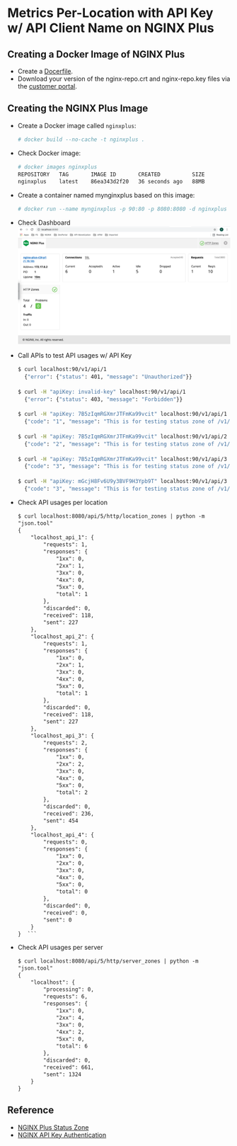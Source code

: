 # Metrics Per-Location with API Key w/ API Client Name on NGINX Plus

## Creating a Docker Image of NGINX Plus
- Create a [Docerfile](./Dockerfile).
- Download your version of the nginx-repo.crt and nginx-repo.key files via the [customer portal](https://cs.nginx.com/?_ga=2.268586425.912746048.1620625839-85838359.1596947109).

## Creating the NGINX Plus Image

- Create a Docker image called `nginxplus`:
  ```bash
  # docker build --no-cache -t nginxplus .
  ```

- Check Docker image:
  ```bash
  # docker images nginxplus
  REPOSITORY   TAG       IMAGE ID       CREATED          SIZE
  nginxplus    latest    86ea343d2f20   36 seconds ago   88MB
  ```

- Create a container named mynginxplus based on this image:
  ```bash
  # docker run --name mynginxplus -p 90:80 -p 8080:8080 -d nginxplus
  ```

- Check Dashboard
  ![](./img/nginx-plus-dashboard.png)

- Call APIs to test API usages w/ API Key
  ```bash
  $ curl localhost:90/v1/api/1
    {"error": {"status": 401, "message": "Unauthorized"}}

  $ curl -H "apiKey: invalid-key" localhost:90/v1/api/1
    {"error": {"status": 403, "message": "Forbidden"}}
  
  $ curl -H "apiKey: 7B5zIqmRGXmrJTFmKa99vcit" localhost:90/v1/api/1
    {"code": "1", "message": "This is for testing status zone of /v1/api/1"}
  
  $ curl -H "apiKey: 7B5zIqmRGXmrJTFmKa99vcit" localhost:90/v1/api/2
    {"code": "2", "message": "This is for testing status zone of /v1/api/2"}
  
  $ curl -H "apiKey: 7B5zIqmRGXmrJTFmKa99vcit" localhost:90/v1/api/3
    {"code": "3", "message": "This is for testing status zone of /v1/api/3"}
  
  $ curl -H "apiKey: mGcjH8Fv6U9y3BVF9H3Ypb9T" localhost:90/v1/api/3
    {"code": "3", "message": "This is for testing status zone of /v1/api/3"}
  ```

- Check API usages per location
  ```
  $ curl localhost:8080/api/5/http/location_zones | python -m "json.tool"
  {
      "localhost_api_1": {
          "requests": 1,
          "responses": {
              "1xx": 0,
              "2xx": 1,
              "3xx": 0,
              "4xx": 0,
              "5xx": 0,
              "total": 1
          },
          "discarded": 0,
          "received": 118,
          "sent": 227
      },
      "localhost_api_2": {
          "requests": 1,
          "responses": {
              "1xx": 0,
              "2xx": 1,
              "3xx": 0,
              "4xx": 0,
              "5xx": 0,
              "total": 1
          },
          "discarded": 0,
          "received": 118,
          "sent": 227
      },
      "localhost_api_3": {
          "requests": 2,
          "responses": {
              "1xx": 0,
              "2xx": 2,
              "3xx": 0,
              "4xx": 0,
              "5xx": 0,
              "total": 2
          },
          "discarded": 0,
          "received": 236,
          "sent": 454
      },
      "localhost_api_4": {
          "requests": 0,
          "responses": {
              "1xx": 0,
              "2xx": 0,
              "3xx": 0,
              "4xx": 0,
              "5xx": 0,
              "total": 0
          },
          "discarded": 0,
          "received": 0,
          "sent": 0
      }
  }  ```

- Check API usages per server
  ```
  $ curl localhost:8080/api/5/http/server_zones | python -m "json.tool"
  {
      "localhost": {
          "processing": 0,
          "requests": 6,
          "responses": {
              "1xx": 0,
              "2xx": 4,
              "3xx": 0,
              "4xx": 2,
              "5xx": 0,
              "total": 6
          },
          "discarded": 0,
          "received": 661,
          "sent": 1324
      }
  }
  ```

## Reference
- [NGINX Plus Status Zone](https://www.nginx.com/blog/nginx-plus-r19-released/#new-features-detail)
- [NGINX API Key Authentication](https://www.nginx.com/blog/deploying-nginx-plus-as-an-api-gateway-part-1/)